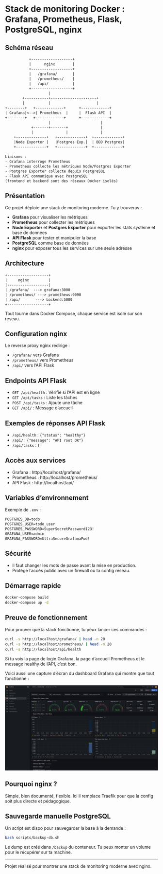 # Stack de monitoring Docker : Grafana, Prometheus, Flask, PostgreSQL, nginx

## Schéma réseau
```
           +-------------------+
           |      nginx        |
           +-------------------+
           |   /grafana/       |
           |   /prometheus/    |
           |   /api/           |
           +-------------------+
                    |
        +-----------+---------------------+
        |           |                     |
+--------+   +-------------+      +-------------+
| Grafana|<-->| Prometheus  |     |  Flask API  |
+--------+   +-------------+      +-------------+
                    |                       |
            +-------+-------+               |
            |               |               |    
    +--------------+   +-------------+  +-------------+
    |Node Exporter |   |Postgres Exp.|  | BDD Postgres|
    +--------------+   +-------------+  +-------------+

Liaisons :
- Grafana interroge Prometheus
- Prometheus collecte les métriques Node/Postgres Exporter
- Postgres Exporter collecte depuis PostgreSQL
- Flask API communique avec PostgreSQL
(frontend et backend sont des réseaux Docker isolés)
```

## Présentation
Ce projet déploie une stack de monitoring moderne. Tu y trouveras :
- **Grafana** pour visualiser les métriques
- **Prometheus** pour collecter les métriques
- **Node Exporter** et **Postgres Exporter** pour exporter les stats système et base de données
- **API Flask** pour tester et manipuler la base
- **PostgreSQL** comme base de données
- **nginx** pour exposer tous les services sur une seule adresse

## Architecture
```
+-------------------+
|     nginx         |
|-------------------|
| /grafana/  ---> grafana:3000
| /prometheus/ ---> prometheus:9090
| /api/       ---> backend:5000
+-------------------+
```
Tout tourne dans Docker Compose, chaque service est isolé sur son réseau.

## Configuration nginx
Le reverse proxy nginx redirige :
- `/grafana/` vers Grafana
- `/prometheus/` vers Prometheus
- `/api/` vers l’API Flask

## Endpoints API Flask
- `GET /api/health` : Vérifie si l’API est en ligne
- `GET /api/tasks` : Liste les tâches
- `POST /api/tasks` : Ajoute une tâche
- `GET /api/` : Message d’accueil

## Exemples de réponses API Flask
- `/api/health` : `{"status": "healthy"}`
- `/api/` : `{"message": "API root OK"}`
- `/api/tasks` : `[]`

## Accès aux services
- Grafana : http://localhost/grafana/
- Prometheus : http://localhost/prometheus/
- API Flask : http://localhost/api/

## Variables d’environnement
Exemple de `.env` :
```
POSTGRES_DB=todo
POSTGRES_USER=todo_user
POSTGRES_PASSWORD=SuperSecretPassword123!
GRAFANA_USER=admin
GRAFANA_PASSWORD=UltraSecureGrafanaPwd!
```

## Sécurité
- Il faut changer les mots de passe avant la mise en production.
- Protège l’accès public avec un firewall ou ta config réseau.

## Démarrage rapide
```bash
docker-compose build
docker-compose up -d
```

## Preuve de fonctionnement
Pour prouver que la stack fonctionne, tu peux lancer ces commandes :

```bash
curl -s http://localhost/grafana/ | head -n 20
curl -s http://localhost/prometheus/ | head -n 20
curl -s http://localhost/api/health
```

Si tu vois la page de login Grafana, la page d’accueil Prometheus et le message healthy de l’API, c’est bon.

Voici aussi une capture d’écran du dashboard Grafana qui montre que tout fonctionne :

![Dashboard Grafana Node Exporter](./screenshots/image.png)

## Pourquoi nginx ?
Simple, bien documenté, flexible. Ici il remplace Traefik pour que la config soit plus directe et pédagogique.

## Sauvegarde manuelle PostgreSQL
Un script est dispo pour sauvegarder la base à la demande :
```bash
bash scripts/backup-db.sh
```
Le dump est créé dans `/backup` du conteneur. Tu peux monter un volume pour le récupérer sur ta machine.

---
Projet réalisé pour montrer une stack de monitoring moderne avec nginx.
